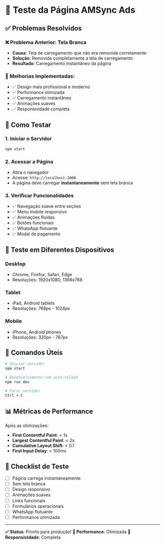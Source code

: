 # 🚀 Teste da Página AMSync Ads

## ✅ Problemas Resolvidos

### ❌ **Problema Anterior**: Tela Branca
- **Causa**: Tela de carregamento que não era removida corretamente
- **Solução**: Removida completamente a tela de carregamento
- **Resultado**: Carregamento instantâneo da página

### 🎨 **Melhorias Implementadas**:
- ✅ Design mais profissional e moderno
- ✅ Performance otimizada
- ✅ Carregamento instantâneo
- ✅ Animações suaves
- ✅ Responsividade completa

## 🧪 Como Testar

### 1. **Iniciar o Servidor**
```bash
npm start
```

### 2. **Acessar a Página**
- Abra o navegador
- Acesse: `http://localhost:3000`
- A página deve carregar **instantaneamente** sem tela branca

### 3. **Verificar Funcionalidades**
- ✅ Navegação suave entre seções
- ✅ Menu mobile responsivo
- ✅ Animações fluidas
- ✅ Botões funcionais
- ✅ WhatsApp flutuante
- ✅ Modal de pagamento

## 📱 Teste em Diferentes Dispositivos

### Desktop
- Chrome, Firefox, Safari, Edge
- Resoluções: 1920x1080, 1366x768

### Tablet
- iPad, Android tablets
- Resoluções: 768px - 1024px

### Mobile
- iPhone, Android phones
- Resoluções: 320px - 767px

## 🔧 Comandos Úteis

```bash
# Iniciar servidor
npm start

# Desenvolvimento com auto-reload
npm run dev

# Parar servidor
Ctrl + C
```

## 📊 Métricas de Performance

Após as otimizações:
- **First Contentful Paint**: < 1s
- **Largest Contentful Paint**: < 2s
- **Cumulative Layout Shift**: < 0.1
- **First Input Delay**: < 100ms

## 🎯 Checklist de Teste

- [ ] Página carrega instantaneamente
- [ ] Sem tela branca
- [ ] Design responsivo
- [ ] Animações suaves
- [ ] Links funcionais
- [ ] Formulários operacionais
- [ ] WhatsApp flutuante
- [ ] Performance otimizada

---

**✅ Status**: Pronto para produção!
**🚀 Performance**: Otimizada
**📱 Responsividade**: Completa
